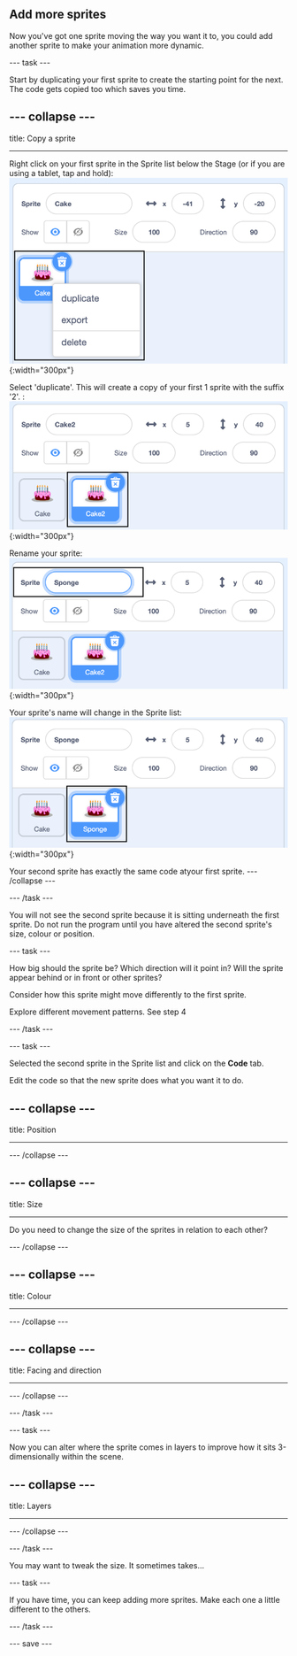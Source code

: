 ## Add more sprites
Now you've got one sprite moving the way you want it to, you could add another sprite to make your animation more dynamic. 

--- task ---

Start  by duplicating your first sprite to create the starting point for the next. The code gets copied too which saves you time.

--- collapse ---
---

title: Copy a sprite

---

Right click on your first sprite in the Sprite list below the Stage (or if you are using a tablet, tap and hold):
![Image right click first sprite](images/challenge1-right-click-sprite.png){:width="300px"}

Select 'duplicate'. This will create a copy of your first 1 sprite with the suffix '2'.
:
![Image duplicate sprite](images/challenge1-duplicate-sprite.png){:width="300px"}

Rename your sprite:
![Image rename sprite](images/challenge1-rename-sprite.png){:width="300px"}

Your sprite's name will change in the Sprite list:
![Image change name in list](images/challenge1-sprite-list.png){:width="300px"}

Your second sprite has exactly the same code atyour first sprite. 
--- /collapse ---

--- /task ---

You will not see the second sprite because it is sitting underneath the first sprite. Do not run the program until you have altered the second sprite's size, colour or position. 

--- task ---

How big should the sprite be? 
Which direction will it point in?
Will the sprite appear behind or in front or other sprites?

Consider how this sprite might move differently to the first sprite. 

Explore different movement patterns. See step 4

--- /task ---

--- task ---

Selected the second sprite in the Sprite list and click on the **Code** tab.

Edit the code so that the new sprite does what you want it to do.

--- collapse ---
---

title: Position

---
--- /collapse ---

--- collapse ---
---

title: Size

---
Do you need to change the size of the sprites in relation to each other?

--- /collapse ---

--- collapse ---
---

title: Colour

---
--- /collapse ---

--- collapse ---
---

title: Facing and direction

---

--- /collapse ---

--- /task ---

--- task ---

Now you can alter where the sprite comes in layers to improve how it sits 3-dimensionally within the scene.

--- collapse ---
---

title: Layers

---

--- /collapse ---

--- /task ---

You may want to tweak the size. It sometimes takes...

--- task ---

If you have time, you can keep adding more sprites. Make each one a little different to the others. 

--- /task ---

--- save ---
